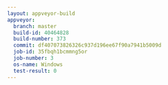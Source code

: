 ```yaml
---
layout: appveyor-build
appveyor:
  branch: master
  build-id: 40464828
  build-number: 373
  commit: df407073826326c937d196ee67f90a7941b5009d
  job-id: 35fbqh1bcmmng5or
  job-number: 3
  os-name: Windows
  test-result: 0
---
```

